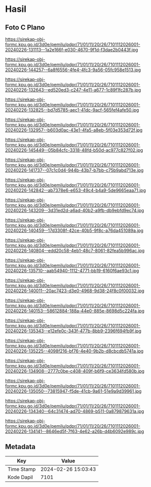 # Hasil

## Foto C Plano

https://sirekap-obj-formc.kpu.go.id/3d0e/pemilu/pdpr/71/01/11/20/26/7101112026001-20240226-131113--1a2e166f-e030-4670-9f1d-f3dae2b0443f.jpg

https://sirekap-obj-formc.kpu.go.id/3d0e/pemilu/pdpr/71/01/11/20/26/7101112026001-20240226-144257--6a8f6556-4fe4-4fc3-9a56-05fc958e1513.jpg

https://sirekap-obj-formc.kpu.go.id/3d0e/pemilu/pdpr/71/01/11/20/26/7101112026001-20240226-132643--ed520ed3-c247-4e11-a677-1c89f1fc287b.jpg

https://sirekap-obj-formc.kpu.go.id/3d0e/pemilu/pdpr/71/01/11/20/26/7101112026001-20240226-132825--bd7d5785-aec1-41dc-9acf-565fef4afe50.jpg

https://sirekap-obj-formc.kpu.go.id/3d0e/pemilu/pdpr/71/01/11/20/26/7101112026001-20240226-132957--b603d0ac-43e1-4fa5-a8eb-5f03e353d72f.jpg

https://sirekap-obj-formc.kpu.go.id/3d0e/pemilu/pdpr/71/01/11/20/26/7101112026001-20240226-145449--05b84cfc-3318-48fd-b50d-ac977c827f02.jpg

https://sirekap-obj-formc.kpu.go.id/3d0e/pemilu/pdpr/71/01/11/20/26/7101112026001-20240226-141737--07c1c0d4-944b-43b7-b7bb-c75b9abd713e.jpg

https://sirekap-obj-formc.kpu.go.id/3d0e/pemilu/pdpr/71/01/11/20/26/7101112026001-20240226-142842--ab7378e6-e653-49c4-b4a9-5de9665eaa71.jpg

https://sirekap-obj-formc.kpu.go.id/3d0e/pemilu/pdpr/71/01/11/20/26/7101112026001-20240226-143209--3d31ed2d-a6ad-40b2-a9fb-db9ebfd9ec74.jpg

https://sirekap-obj-formc.kpu.go.id/3d0e/pemilu/pdpr/71/01/11/20/26/7101112026001-20240226-140459--17d3308f-42ce-40b5-9f8c-a76da451089a.jpg

https://sirekap-obj-formc.kpu.go.id/3d0e/pemilu/pdpr/71/01/11/20/26/7101112026001-20240226-140804--edd20c58-4eb1-48c7-8061-82fea5b996ac.jpg

https://sirekap-obj-formc.kpu.go.id/3d0e/pemilu/pdpr/71/01/11/20/26/7101112026001-20240226-135710--aab54940-1112-4771-bb19-6160f6ae93c1.jpg

https://sirekap-obj-formc.kpu.go.id/3d0e/pemilu/pdpr/71/01/11/20/26/7101112026001-20240226-140011--20ac7423-d3e0-4968-9d38-24f8c0f00032.jpg

https://sirekap-obj-formc.kpu.go.id/3d0e/pemilu/pdpr/71/01/11/20/26/7101112026001-20240226-140153--58612884-188a-44e0-885e-8698d5c224fa.jpg

https://sirekap-obj-formc.kpu.go.id/3d0e/pemilu/pdpr/71/01/11/20/26/7101112026001-20240226-135343--e12efe0c-343f-477b-8bb9-2396f694fb9f.jpg

https://sirekap-obj-formc.kpu.go.id/3d0e/pemilu/pdpr/71/01/11/20/26/7101112026001-20240226-135225--4098f216-bf76-4e40-9b2b-d8cbcdb5741a.jpg

https://sirekap-obj-formc.kpu.go.id/3d0e/pemilu/pdpr/71/01/11/20/26/7101112026001-20240226-134908--2777c0be-c408-409f-b6f9-ce3634fd580b.jpg

https://sirekap-obj-formc.kpu.go.id/3d0e/pemilu/pdpr/71/01/11/20/26/7101112026001-20240226-135050--73815947-f5de-41cb-9a61-51e9a9d39961.jpg

https://sirekap-obj-formc.kpu.go.id/3d0e/pemilu/pdpr/71/01/11/20/26/7101112026001-20240226-134340--64c31474-ad70-4869-b511-0a879879631a.jpg

https://sirekap-obj-formc.kpu.go.id/3d0e/pemilu/pdpr/71/01/11/20/26/7101112026001-20240226-134141--8646ed5f-7f63-4e62-a26b-d4b6092e989c.jpg


## Metadata

| Key        | Value               |
| ---------- | ------------------- |
| Time Stamp | 2024-02-26 15:03:43 |
| Kode Dapil | 7101                |



